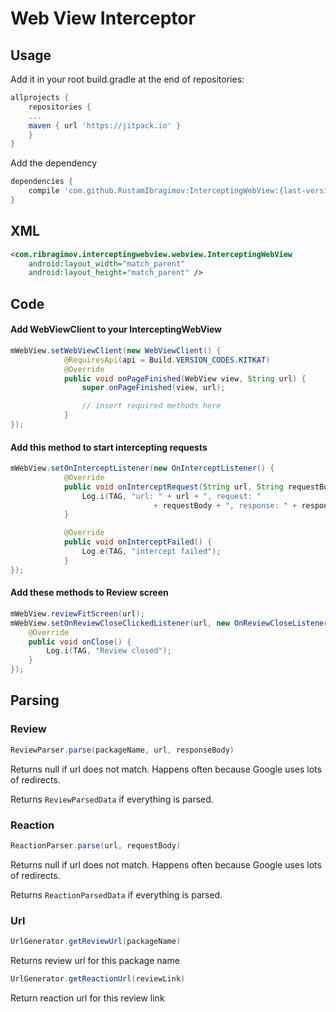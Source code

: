 Web View Interceptor
============

## Usage

Add it in your root build.gradle at the end of repositories:

```gradle
allprojects {
    repositories {
    ...
    maven { url 'https://jitpack.io' }
    }
}
```

Add the dependency
```gradle
dependencies {
    compile 'com.github.RustamIbragimov:InterceptingWebView:{last-version}'
}
```

## XML

```xml
<com.ribragimov.interceptingwebview.webview.InterceptingWebView
    android:layout_width="match_parent"
    android:layout_height="match_parent" />
```

## Code

#### Add WebViewClient to your InterceptingWebView

```java
mWebView.setWebViewClient(new WebViewClient() {
            @RequiresApi(api = Build.VERSION_CODES.KITKAT)
            @Override
            public void onPageFinished(WebView view, String url) {
                super.onPageFinished(view, url);

                // insert required methods here
            }
});
```

#### Add this method to start intercepting requests

```java
mWebView.setOnInterceptListener(new OnInterceptListener() {
            @Override
            public void onInterceptRequest(String url, String requestBody, String responseBody) {
                Log.i(TAG, "url: " + url + ", request: "
                                + requestBody + ", response: " + responseBody);
            }

            @Override
            public void onInterceptFailed() {
                Log.e(TAG, "intercept failed");
            }
});
```

#### Add these methods to Review screen

```java
mWebView.reviewFitScreen(url);
mWebView.setOnReviewCloseClickedListener(url, new OnReviewCloseListener() {
    @Override
    public void onClose() {
        Log.i(TAG, "Review closed");
    }
});
```

## Parsing

### Review
```java
ReviewParser.parse(packageName, url, responseBody)
```

Returns null if url does not match. Happens often because Google uses lots
of redirects.

Returns `ReviewParsedData` if everything is parsed.

### Reaction
```java
ReactionParser.parse(url, requestBody)
```

Returns null if url does not match. Happens often because Google uses lots
of redirects.

Returns `ReactionParsedData` if everything is parsed.

### Url

```java
UrlGenerator.getReviewUrl(packageName)
```
Returns review url for this package name

```java
UrlGenerator.getReactionUrl(reviewLink)
```
Return reaction url for this review link

